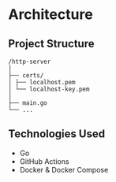 # Architecture

<!-- ## Overview -->

## Project Structure

```
/http-server
│
├── certs/
│ ├── localhost.pem
│ └── localhost-key.pem
│
├── main.go
└── ...
```

<!-- ## Components

- HTTP Server for redirects
- HTTPS Server
- Logger middleware -->

## Technologies Used

- Go
- GitHub Actions
- Docker & Docker Compose
